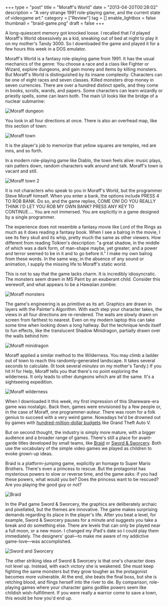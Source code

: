 +++
type = "post"
title = "Moraff's World"
date = "2013-04-20T00:28:02"
description = "A very strange 1991 role-playing game, and the current state of videogame art."
category = ["Review"]
tag = []
enable_lightbox = false
thumbnail = "braid-game.png"
draft = false
+++

<p>A long-quiescent memory got knocked loose. I recalled that I'd played Moraff's World obsessively as a kid, sneaking out of bed at night to play it on my mother's Tandy 3000. So I downloaded the game and played it for a few hours this week in a DOS emulator.</p>
<p>Moraff's World is a fantasy role-playing game from 1991. It has the usual mechanics of the genre: You choose a race and a class like Fighter or Wizard, explore dungeons, and gain money and items by killing monsters. But Moraff's World is distinguished by its insane complexity. Characters can be one of eight races and seven classes. Killed monsters drop money in seven currencies. There are over a hundred distinct spells, and they come in books, scrolls, wands, and papers. Some characters can learn wizardly or priestly spells, some can learn both. The main UI looks like the bridge of a nuclear submarine:</p>
<p><img style="display:block; margin-left:auto; margin-right:auto;" src="moraff-dungeon.png" alt="Moraff dungeon" title="moraff-dungeon.png" border="0"   /></p>
<p>You look in all four directions at once. There is also an overhead map, like this section of town:</p>
<p><img style="display:block; margin-left:auto; margin-right:auto;" src="moraff-town.png" alt="Moraff town" title="moraff-town.png" border="0"   /></p>
<p>It is the player's job to memorize that yellow squares are temples, red are inns, and so forth.</p>
<p>In a modern role-playing game like Diablo, the town feels alive: music plays, rain patters down, random characters walk around and talk. Moraff's town is vacant and still.</p>
<p><img style="display:block; margin-left:auto; margin-right:auto;" src="moraff-town-2.png" alt="Moraff town 2" title="moraff-town-2.png" border="0"   /></p>
<p>It is not characters who speak to you in Moraff's World, but the programmer Steve Moraff himself. When you enter a bank, the options include PRESS 4 TO ROB BANK. Do so, and the game replies, COME ON! DO YOU REALLY THINK I'D LET YOU ROB MY OWN BANK? PRESS ANY KEY TO CONTINUE.... You are not immersed. You are explicitly in a game designed by a single programmer.</p>
<p>The experience does not resemble a fantasy movie like Lord of the Rings as much as it does reading a fantasy book. When I see a balrog in the movie, I see its fiery skull and its whip, pretty much the same as other viewers. How different from reading Tolkien's description: "a great shadow, in the middle of which was a dark form, of man-shape maybe, yet greater; and a power and terror seemed to be in it and to go before it." I make my own balrog from these words. In the same way, in the absence of any sound or animation, I supply the missing life to Moraff's static world.</p>
<p>This is not to say that the game lacks charm. It is incredibly idiosyncratic. The monsters seem drawn in MS Paint by an exuberant child. Consider this werewolf, and what appears to be a Hawaiian zombie:</p>
<p><img style="display:block; margin-left:auto; margin-right:auto;" src="moraff-monsters.png" alt="Moraff monsters" title="moraff-monsters.png" border="0"   /></p>
<p>The game's engineering is as primitive as its art. Graphics are drawn in layers with the Painter's Algorithm. With each step your character takes, the views in all four directions are re-rendered. The walls are slowly drawn on screen from farthest to nearest. Even on my modern laptop this can take some time when looking down a long hallway. But the technique lends itself to fun effects, like the translucent Shadow Minidragon, partially drawn over the walls behind him:</p>
<p><img style="display:block; margin-left:auto; margin-right:auto;" src="moraff-minidragon.png" alt="Moraff minidragon" title="moraff-minidragon.png" border="0"   /></p>
<p>Moraff applied a similar method to the Wilderness. You may climb a ladder out of town to reach this randomly-generated landscape. It takes several seconds to calculate. (It took several <em>minutes</em> on my mother's Tandy.) If you hit H for Help, Moraff tells you that there's no point exploring the wilderness. It only leads to other dungeons which are all the same. It's a sightseeing expedition.</p>
<p><img style="display:block; margin-left:auto; margin-right:auto;" src="moraff-wilderness.png" alt="Moraff wilderness" title="moraff-wilderness.png" border="0"   /></p>
<p>When I downloaded it this week, my first impression of this Shareware-era game was nostalgic. Back then, games were envisioned by a few people or, in the case of Moraff, one programmer-auteur. There was room for a folk genius to succeed with a very weird game. Nowadays he'd be drowned out by games with <a href="http://www.gamesindustry.biz/articles/2013-02-01-gta-v-dev-costs-over-USD137-million-says-analyst">hundred-million-dollar budgets</a> like Grand Theft Auto V.</p>
<p>But on second thought, the industry is simply more mature, with a bigger audience and a broader range of games. There's still a place for avant-garde titles developed by small teams, like <a href="http://braid-game.com/">Braid</a> or <a href="http://www.swordandsworcery.com/">Sword &amp; Sworcery</a>. Both use the vocabulary of the simple video games we played as children to evoke grown-up ideas.</p>
<p>Braid is a platform-jumping game, explicitly an homage to Super Mario Brothers. There's even a princess to rescue. But the protagonist has mysterious powers to slow or reverse time, and the game asks: if you had these powers, what would you be? Does the princess want to be rescued? Are you playing the good guy or not?</p>
<p><img style="display:block; margin-left:auto; margin-right:auto;" src="braid-game.png" alt="Braid" title="braid-game.png" border="0"   /></p>
<p>In the iPad game Sword &amp; Sworcery, the graphics are deliberately archaic and pixellated, but the themes are innovative. The game makes surprising demands regarding its place in the player's life. After you beat a level, for example, Sword &amp; Sworcery pauses for a minute and suggests you take a break and do something else. There are levels that can only be played near a full moon, or a new moon. I changed my iPad's date so I could play them immediately. The designers' goal&mdash;to make me aware of my addictive game-love&mdash;was accomplished.</p>
<p><img style="display:block; margin-left:auto; margin-right:auto;" src="sword-and-sworcery.png" alt="Sword and Sworcery" title="sword-and-sworcery.png" border="0"   /></p>
<p>The other striking idea of Sword &amp; Sworcery is that one's character does not level up. Instead, with each victory she is weakened. She must keep fighting the same monsters but they grow tougher as the protagonist becomes more vulnerable. At the end, she beats the final boss, but she is retching blood, and flings herself into the river to die. By comparison, role-playing games where your character gains godlike powers seem like childish wish-fulfillment. If you were really a warrior come to save a town, this would be how you'd end up.</p>
